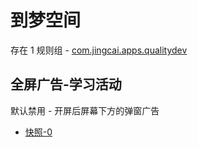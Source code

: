 # 到梦空间

存在 1 规则组 - [com.jingcai.apps.qualitydev](/src/apps/com.jingcai.apps.qualitydev.ts)

## 全屏广告-学习活动

默认禁用 - 开屏后屏幕下方的弹窗广告

- [快照-0](https://i.gkd.li/import/14054117)
